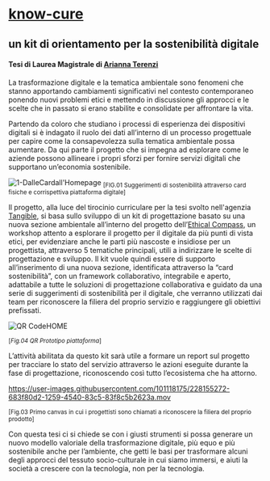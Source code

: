 # [know-cure](https://www.figma.com/file/mWOMDE4lXk9KxvYCd2WRHf/kit-di-orientamento-per-la-sostenibilit%C3%A0-digitale?node-id=10%3A755&t=6XqELLcNj4IQHhHu-1) 
## un kit di orientamento per la sostenibilità digitale
#### Tesi di Laurea Magistrale di [Arianna Terenzi](https://www.linkedin.com/in/arianna-terenzi-4989a4201/) 

La trasformazione digitale e la tematica ambientale sono fenomeni 
che stanno apportando cambiamenti significativi nel contesto contemporaneo 
ponendo nuovi problemi etici e mettendo in discussione gli approcci 
e le scelte che in passato si erano stabilite e consolidate per affrontare la vita.

Partendo da coloro che studiano i processi di esperienza dei dispositivi digitali 
si è indagato il ruolo dei dati all’interno di un processo progettuale per capire 
come la consapevolezza sulla tematica ambientale possa aumentare. Da qui parte 
il progetto che si impegna ad esplorare come le aziende possono allineare i propri 
sforzi per fornire servizi digitali che supportano un’economia sostenibile. 

![1-DalleCardall'Homepage](https://user-images.githubusercontent.com/101118175/226267544-df380b40-f671-409b-8832-3725ef890c12.png)
<sub>[FIG.01 Suggerimenti di sostenibilità attraverso card fisiche e corrispettiva piattaforma digitale]</sub> 

Il progetto, alla luce del tirocinio curriculare per la tesi svolto nell'agenzia [Tangible](https://tangible.is/), 
si basa sullo sviluppo di un kit di progettazione basato su una nuova sezione ambientale 
all’interno del progetto dell’[Ethical Compass](https://tangible.is/ethical-compass), un workshop attento a esplorare il progetto per il digitale da più punti di vista etici, per evidenziare anche le parti più nascoste 
e insidiose per un progettista, attraverso 5 tematiche principali, utili a indirizzare 
le scelte di progettazione e sviluppo. Il kit vuole quindi essere di supporto all’inserimento 
di una nuova sezione, identificata attraverso la “card sostenibilità”, con un framework collaborativo, 
integrabile e aperto, adattabile a tutte le soluzioni di progettazione collaborativa 
e guidato da una serie di suggerimenti di sostenibilità per il digitale, che verranno 
utilizzati dai team per riconoscere la filiera del proprio servizio e raggiungere gli obiettivi prefissati.

![QR CodeHOME](https://user-images.githubusercontent.com/101118175/226850413-435a75c2-5d9a-4b8b-86e5-207630476cd7.png)

<sub>[*Fig.04 QR Prototipo piattaforma*]</sub> 

L’attività abilitata da questo kit sarà utile a formare un report sul progetto per tracciare 
lo stato del servizio attraverso le azioni eseguite durante la fase di progettazione, 
riconoscendo così tutto l’ecosistema che ha attorno. 


https://user-images.githubusercontent.com/101118175/228155272-683f80d2-1259-4540-83c5-83f8c5b2623a.mov

<sub>[Fig.03 Primo canvas in cui i progettisti sono chiamati a riconoscere la filiera del proprio prodotto]</sub> 


Con questa tesi ci si chiede se con i giusti strumenti si possa generare 
un nuovo modello valoriale della trasformazione digitale, più equo e più sostenibile anche per l’ambiente, che getti le basi per trasformare alcuni degli approcci del tessuto socio-culturale in cui siamo immersi, e aiuti la società a crescere 
con la tecnologia, non per la tecnologia.

